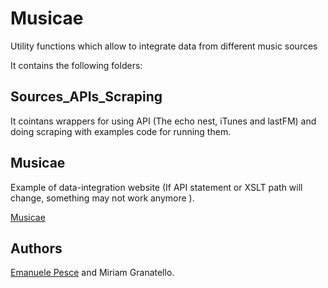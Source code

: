 # Musicae
Utility functions which allow to integrate data from different music sources


It contains the following folders: 
## Sources_APIs_Scraping
It cointans wrappers for using API (The echo nest, iTunes and lastFM) and doing scraping with examples code for running them.



## Musicae
Example of data-integration website (If API statement or XSLT path will change, something may not work anymore ).


[Musicae](http://musicae.altervista.org/)


## Authors
[Emanuele Pesce](https://github.com/emanuelepesce) and Miriam Granatello.
